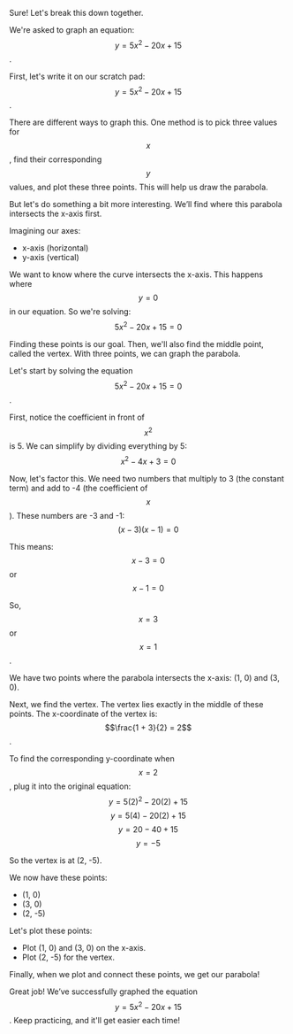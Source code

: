 Sure! Let's break this down together.

We're asked to graph an equation: $$y = 5x^2 - 20x + 15$$.

First, let's write it on our scratch pad: $$y = 5x^2 - 20x + 15$$. 

There are different ways to graph this. One method is to pick three values for $$x$$, find their corresponding $$y$$ values, and plot these three points. This will help us draw the parabola.

But let's do something a bit more interesting. We’ll find where this parabola intersects the x-axis first. 

Imagining our axes:
- x-axis (horizontal)
- y-axis (vertical)

We want to know where the curve intersects the x-axis. This happens where $$y = 0$$ in our equation. So we're solving:
$$5x^2 - 20x + 15 = 0$$

Finding these points is our goal. Then, we'll also find the middle point, called the vertex. With three points, we can graph the parabola.

Let's start by solving the equation $$5x^2 - 20x + 15 = 0$$. 

First, notice the coefficient in front of $$x^2$$ is 5. We can simplify by dividing everything by 5:
$$x^2 - 4x + 3 = 0$$

Now, let's factor this. We need two numbers that multiply to 3 (the constant term) and add to -4 (the coefficient of $$x$$). These numbers are -3 and -1:
$$(x - 3)(x - 1) = 0$$

This means:
$$x - 3 = 0$$ or $$x - 1 = 0$$

So, $$x = 3$$ or $$x = 1$$.

We have two points where the parabola intersects the x-axis: (1, 0) and (3, 0).

Next, we find the vertex. The vertex lies exactly in the middle of these points. The x-coordinate of the vertex is:
$$\frac{1 + 3}{2} = 2$$.

To find the corresponding y-coordinate when $$x = 2$$, plug it into the original equation:
$$y = 5(2)^2 - 20(2) + 15$$
$$y = 5(4) - 20(2) + 15$$
$$y = 20 - 40 + 15$$
$$y = -5$$

So the vertex is at (2, -5).

We now have these points:
- (1, 0)
- (3, 0)
- (2, -5)

Let's plot these points:
- Plot (1, 0) and (3, 0) on the x-axis.
- Plot (2, -5) for the vertex.

Finally, when we plot and connect these points, we get our parabola!

Great job! We’ve successfully graphed the equation $$y = 5x^2 - 20x + 15$$. Keep practicing, and it'll get easier each time!